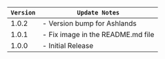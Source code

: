 | `Version` | `Update Notes`                    |
|-----------|-----------------------------------|
| 1.0.2     | - Version bump for Ashlands       |
| 1.0.1     | - Fix image in the README.md file |
| 1.0.0     | - Initial Release                 |